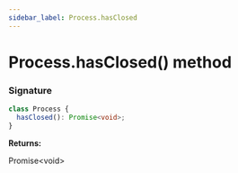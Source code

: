 ```yaml
---
sidebar_label: Process.hasClosed
---
```


# Process.hasClosed() method

### Signature

```typescript
class Process {
  hasClosed(): Promise<void>;
}
```

**Returns:**

Promise&lt;void&gt;
